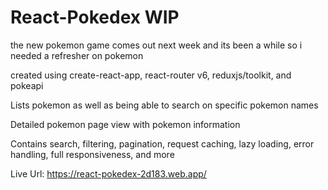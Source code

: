 # React-Pokedex WIP
the new pokemon game comes out next week and its been a while so i needed a refresher on pokemon

created using create-react-app, react-router v6, reduxjs/toolkit, and pokeapi

Lists pokemon as well as being able to search on specific pokemon names

Detailed pokemon page view with pokemon information

Contains search, filtering, pagination, request caching, lazy loading, error handling, full responsiveness, and more

Live Url: https://react-pokedex-2d183.web.app/
